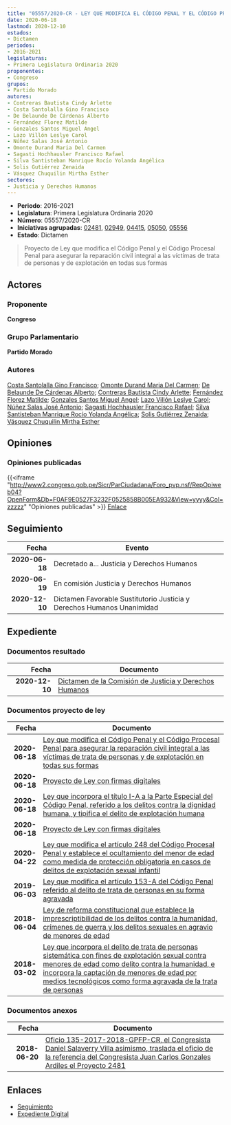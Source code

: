 ```yaml
---
title: "05557/2020-CR - LEY QUE MODIFICA EL CÓDIGO PENAL Y EL CÓDIGO PROCESAL PENAL PARA ASEGURAR LA REPARACIÓN CIVIL INTEGRAL A LAS VÍCTIMAS DE TRATA DE PERSONAS Y DE EXPLOTACIÓN EN TODAS SUS FORMAS"
date: 2020-06-18
lastmod: 2020-12-10
estados:
- Dictamen
periodos:
- 2016-2021
legislaturas:
- Primera Legislatura Ordinaria 2020
proponentes:
- Congreso
grupos:
- Partido Morado
autores:
- Contreras Bautista Cindy Arlette
- Costa Santolalla Gino Francisco
- De Belaunde De Cárdenas Alberto
- Fernández Florez Matilde
- Gonzales Santos Miguel Angel
- Lazo Villón Leslye Carol
- Núñez Salas José Antonio
- Omonte Durand Maria Del Carmen
- Sagasti Hochhausler Francisco Rafael
- Silva Santisteban Manrique Rocío Yolanda Angélica
- Solis Gutiérrez Zenaida
- Vásquez Chuquilin Mirtha Esther
sectores:
- Justicia y Derechos Humanos
---
```

- **Periodo**: 2016-2021
- **Legislatura**: Primera Legislatura Ordinaria 2020
- **Número**: 05557/2020-CR
- **Iniciativas agrupadas**: [02481](../../02400/02481), [02949](../../02900/02949), [04415](../../04400/04415), [05050](../../05000/05050), [05556](../../05500/05556)
- **Estado**: Dictamen

> Proyecto de Ley que modifica el Código Penal y el Código Procesal Penal para asegurar la reparación civil integral a las víctimas de trata de personas y de explotación en todas sus formas


## Actores

### Proponente

**Congreso**

### Grupo Parlamentario

**Partido Morado**

### Autores

[Costa Santolalla Gino Francisco](mailto:mailto:gcosta@congreso.gob.pe); [Omonte Durand Maria Del Carmen](mailto:mailto:momonte@congreso.gob.pe); [De Belaunde De Cárdenas Alberto](mailto:mailto:adebelaunde@congreso.gob.pe); [Contreras Bautista Cindy Arlette](mailto:mailto:acontreras@congreso.gob.pe); [Fernández Florez Matilde](mailto:mailto:mfernandez@congreso.gob.pe); [Gonzales Santos Miguel Angel](mailto:mailto:mgonzaless@congreso.gob.pe); [Lazo Villón Leslye Carol](mailto:mailto:llazo@congreso.gob.pe); [Núñez Salas José Antonio](mailto:mailto:jnunezs@congreso.gob.pe); [Sagasti Hochhausler Francisco Rafael](mailto:mailto:fsagasti@congreso.gob.pe); [Silva Santisteban Manrique Rocío Yolanda Angélica](mailto:mailto:rsilvas@congreso.gob.pe); [Solis Gutiérrez Zenaida](mailto:mailto:zsolis@congreso.gob.pe); [Vásquez Chuquilin Mirtha Esther](mailto:mailto:mvasquezch@congreso.gob.pe)

## Opiniones

### Opiniones publicadas

{{<iframe "http://www2.congreso.gob.pe/Sicr/ParCiudadana/Foro_pvp.nsf/RepOpiweb04?OpenForm&Db=F0AF9E0527F3232F0525858B005EA932&View=yyyy&Col=zzzzz" "Opiniones publicadas" >}}
[Enlace](http://www2.congreso.gob.pe/Sicr/ParCiudadana/Foro_pvp.nsf/RepOpiweb04?OpenForm&Db=F0AF9E0527F3232F0525858B005EA932&View=yyyy&Col=zzzzz)


## Seguimiento

| Fecha | Evento |
|------:|--------|
| **2020-06-18** | Decretado a... Justicia y Derechos Humanos |
| **2020-06-19** | En comisión Justicia y Derechos Humanos |
| **2020-12-10** | Dictamen Favorable Sustitutorio Justicia y Derechos Humanos Unanimidad |

## Expediente

### Documentos resultado

| Fecha | Documento |
|------:|-----------|
| **2020-12-10** | [Dictamen de la Comisión de Justicia y Derechos Humanos](http://www.leyes.congreso.gob.pe/Documentos/2016_2021/Dictamenes/Proyectos_de_Ley/02481DC15MAY20201210.pdf) |

### Documentos proyecto de ley

| Fecha | Documento |
|------:|-----------|
| **2020-06-18** | [Ley que modifica el Código Penal y el Código Procesal Penal para asegurar la reparación civil integral a las víctimas de trata de personas y de explotación en todas sus formas](http://www.leyes.congreso.gob.pe/Documentos/2016_2021/Proyectos_de_Ley_y_de_Resoluciones_Legislativas/PL05557_20200618.pdf) |
| **2020-06-18** | [Proyecto de Ley con firmas digitales](http://www.leyes.congreso.gob.pe/Documentos/2016_2021/Proyectos_de_Ley_y_de_Resoluciones_Legislativas/Proyectos_Firmas_digitales/PL05557.pdf) |
| **2020-06-18** | [Ley que incorpora el título I-A a la Parte Especial del Código Penal, referido a los delitos contra la dignidad humana, y tipifica el delito de explotación humana](http://www.leyes.congreso.gob.pe/Documentos/2016_2021/Proyectos_de_Ley_y_de_Resoluciones_Legislativas/PL05556_20200618.pdf) |
| **2020-06-18** | [Proyecto de Ley con firmas digitales](http://www.leyes.congreso.gob.pe/Documentos/2016_2021/Proyectos_de_Ley_y_de_Resoluciones_Legislativas/Proyectos_Firmas_digitales/PL05556.pdf) |
| **2020-04-22** | [Ley que modifica el artículo 248 del Código Procesal Penal y establece el ocultamiento del menor de edad como medida de protección obligatoria en casos de delitos de explotación sexual infantil](http://www.leyes.congreso.gob.pe/Documentos/2016_2021/Proyectos_de_Ley_y_de_Resoluciones_Legislativas/PL05050_20200422.pdf) |
| **2019-06-03** | [Ley que modifica el artículo 153-A del Código Penal referido al delito de trata de personas en su forma agravada](http://www.leyes.congreso.gob.pe/Documentos/2016_2021/Proyectos_de_Ley_y_de_Resoluciones_Legislativas/PL0441520190603.pdf) |
| **2018-06-04** | [Ley de reforma constitucional que establece la imprescriptibilidad de los delitos contra la humanidad, crímenes de guerra y los delitos sexuales en agravio de menores de edad](http://www.leyes.congreso.gob.pe/Documentos/2016_2021/Proyectos_de_Ley_y_de_Resoluciones_Legislativas/PL0294920180604..pdf) |
| **2018-03-02** | [Ley que incorpora el delito de trata de personas sistemática con fines de explotación sexual contra menores de edad como delito contra la humanidad, e incorpora la captación de menores de edad por medios tecnológicos como forma agravada de la trata de personas](http://www.leyes.congreso.gob.pe/Documentos/2016_2021/Proyectos_de_Ley_y_de_Resoluciones_Legislativas/PL0248120180302..pdf) |

### Documentos anexos

| Fecha | Documento |
|------:|-----------|
| **2018-06-20** | [Oficio 135-2017-2018-GPFP-CR, el Congresista Daniel Salaverry Villa asimismo, traslada el oficio de la referencia del Congresista Juan Carlos Gonzales Ardiles el Proyecto 2481](http://www.leyes.congreso.gob.pe/Documentos/2016_2021/Oficios/Congresistas/OFICIO-135-2017-2018-GPFP.pdf) |

## Enlaces

- [Seguimiento](http://www2.congreso.gob.pe/Sicr/TraDocEstProc/CLProLey2016.nsf/f7fff46988ca05b1052578e100829cc7/804956b1c7ef90c30525858b0062a90a?OpenDocument)
- [Expediente Digital](http://www2.congreso.gob.pe/Sicr/TraDocEstProc/Expvirt_2011.nsf/visbusqptramdoc1621/05557?opendocument)

